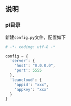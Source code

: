 ## 说明

### pi目录
新建`config.py`文件，配置如下
```python
# -*- coding: utf-8 -*

config = {
  'server': {
    'host': "0.0.0.0",
    'port': 5555
  },
  'leancloud': {
    'appid': "xxx",
    'appkey': "xxx"
  }
}
```
